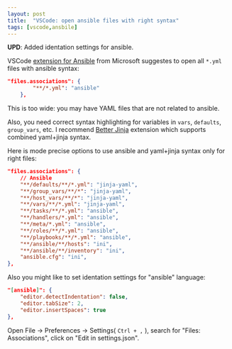 ```yaml
---
layout: post
title:  "VSCode: open ansible files with right syntax"
tags: [vscode,ansbile]
---
```


**UPD**: Added identation settings for ansible.

VSCode [extension for Ansible](https://marketplace.visualstudio.com/items?itemName=vscoss.vscode-ansible#user-content-syntax-highlighting) from Microsoft suggestes to open all `*.yml` files with ansible syntax:

```json
"files.associations": {
        "**/*.yml": "ansible"
    },
```

This is too wide: you may have YAML files that are not related to ansible.

Also, you need correct syntax highlighting for variables in `vars`, `defaults`, `group_vars`, etc. I recommend [Better Jinja](https://marketplace.visualstudio.com/items?itemName=samuelcolvin.jinjahtml) extension which supports combined yaml+jinja syntax.

Here is mode precise options to use ansible and yaml+jinja syntax only for right files:

```json
"files.associations": {
    // Ansible
    "**/defaults/**/*.yml": "jinja-yaml",
    "**/group_vars/**/*": "jinja-yaml",
    "**/host_vars/**/*": "jinja-yaml",
    "**/vars/**/*.yml": "jinja-yaml",
    "**/tasks/**/*.yml": "ansible",
    "**/handlers/*.yml": "ansible",
    "**/meta/*.yml": "ansible",
    "**/roles/**/*.yml": "ansible",
    "**/playbooks/**/*.yml": "ansible",
    "**/ansible/**/hosts": "ini",
    "**/ansible/**/inventory": "ini",
    "ansible.cfg": "ini",
},
```

Also you might like to set identation settings for "ansible" language:

```json
"[ansible]": {
    "editor.detectIndentation": false,
    "editor.tabSize": 2,
    "editor.insertSpaces": true
},
```

Open File -> Preferences -> Settings( `Ctrl + ,` ), search for "Files: Associations", click on "Edit in settings.json".
